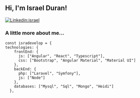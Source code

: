 
<h2> Hi, I'm Israel Duran! </h2>


[![Linkedin:israel](https://img.shields.io/badge/-israel-blue?style=flat-square&logo=Linkedin&logoColor=white&link=https://www.linkedin.com/in/israel-duran-rodriguez-984a48176/)](https://www.linkedin.com/in//israel-duran-rodriguez-984a48176/)

### A little more about me...  

```
const isradevelop = {
technologies: {
    frontEnd: {
      js: ["Angular", "React", "Typescript"],
      css: ["Bootstrap", "Angular Material", "Material UI"]
    },
    backEnd: {
      php: ["Laravel", "Symfony"],
      js: ["Node"]
    },
    databases: ["Mysql", "Sql", "Mongo", "Heidi"]
  },
  ```
